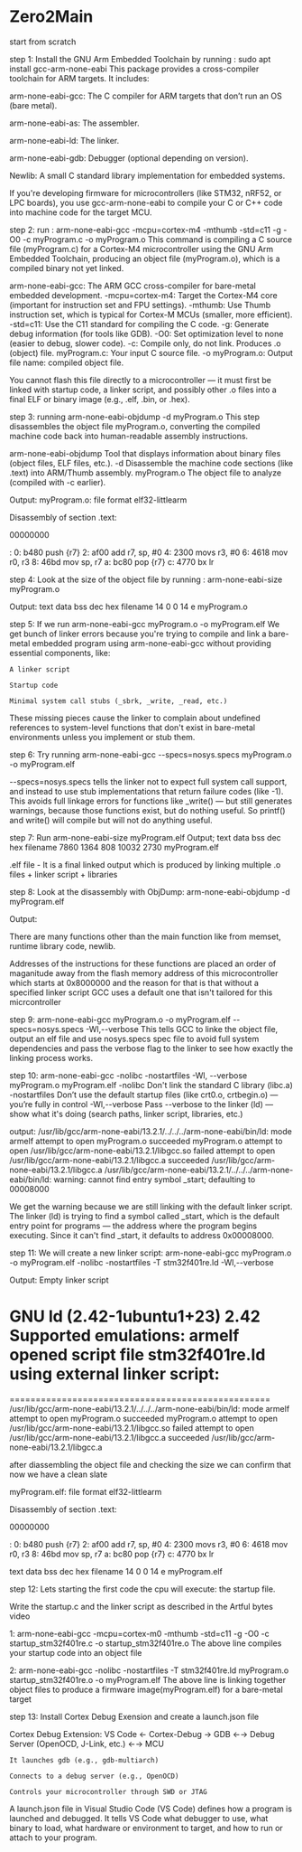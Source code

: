 # Zero2Main









start from scratch

step 1: Install the GNU Arm Embedded Toolchain by running : sudo apt install gcc-arm-none-eabi
This package provides a cross-compiler toolchain for ARM targets. It includes:

arm-none-eabi-gcc: The C compiler for ARM targets that don’t run an OS (bare metal).

arm-none-eabi-as: The assembler.

arm-none-eabi-ld: The linker.

arm-none-eabi-gdb: Debugger (optional depending on version).

Newlib: A small C standard library implementation for embedded systems.


If you're developing firmware for microcontrollers (like STM32, nRF52, or LPC boards), you use gcc-arm-none-eabi to compile your C or C++ code into machine code for the target MCU.


step 2: run : arm-none-eabi-gcc -mcpu=cortex-m4 -mthumb -std=c11 -g -O0 -c myProgram.c -o myProgram.o
This command is compiling a C source file (myProgram.c) for a Cortex-M4 microcontroller using the GNU Arm Embedded Toolchain, producing an object file (myProgram.o), which is a compiled binary not yet linked.

arm-none-eabi-gcc: 	The ARM GCC cross-compiler for bare-metal embedded development.
-mcpu=cortex-m4:	Target the Cortex-M4 core (important for instruction set and FPU settings).
-mthumb:    	Use Thumb instruction set, which is typical for Cortex-M MCUs (smaller, more efficient).
-std=c11:	Use the C11 standard for compiling the C code.
-g:	Generate debug information (for tools like GDB).
-O0:	Set optimization level to none (easier to debug, slower code).
-c:	Compile only, do not link. Produces .o (object) file.
myProgram.c:	Your input C source file.
-o myProgram.o: 	Output file name: compiled object file.

You cannot flash this file directly to a microcontroller — it must first be linked with startup code, a linker script, and possibly other .o files into a final ELF or binary image (e.g., .elf, .bin, or .hex).


step 3: running arm-none-eabi-objdump -d myProgram.o
This step disassembles the object file myProgram.o, converting the compiled machine code back into human-readable assembly instructions.

arm-none-eabi-objdump	Tool that displays information about binary files (object files, ELF files, etc.).
-d	Disassemble the machine code sections (like .text) into ARM/Thumb assembly.
myProgram.o	The object file to analyze (compiled with -c earlier).

Output: 
myProgram.o:     file format elf32-littlearm


Disassembly of section .text:

00000000 <main>:
   0:	b480      	push	{r7}
   2:	af00      	add	r7, sp, #0
   4:	2300      	movs	r3, #0
   6:	4618      	mov	r0, r3
   8:	46bd      	mov	sp, r7
   a:	bc80      	pop	{r7}
   c:	4770      	bx	lr



step 4: Look at the size of the object file by running : arm-none-eabi-size myProgram.o

Output:
text	   data	    bss	    dec	    hex	filename
  14	      0	      0	     14	      e	myProgram.o


step 5: If we run arm-none-eabi-gcc myProgram.o -o myProgram.elf
We get bunch of linker errors  because you're trying to compile and link a bare-metal embedded program using arm-none-eabi-gcc without providing essential components, like:

    A linker script

    Startup code

    Minimal system call stubs (_sbrk, _write, _read, etc.)

These missing pieces cause the linker to complain about undefined references to system-level functions that don't exist in bare-metal environments unless you implement or stub them.


step 6: Try running  arm-none-eabi-gcc --specs=nosys.specs myProgram.o -o myProgram.elf

--specs=nosys.specs tells the linker not to expect full system call support, and instead to use stub implementations that return failure codes (like -1). This avoids full linkage errors for functions like _write() — but still generates warnings, because those functions exist, but do nothing useful. So printf() and write() will compile but will not do anything useful.


step 7: Run arm-none-eabi-size myProgram.elf
Output;
text	   data	    bss	    dec	    hex	filename
7860	   1364	    808	  10032	   2730	myProgram.elf

.elf file - It is a final linked output which is produced by linking multiple .o files + linker script + libraries


step 8: Look at the disassembly with ObjDump: arm-none-eabi-objdump -d myProgram.elf

Output:

There are many functions other than the main function like from memset, runtime library code, newlib.

Addresses of the instructions for these functions are placed an order of maganitude away from the flash memory address of this microcontroller which starts at 0x8000000
and the reason for that is that without a specified linker script GCC uses a default one that isn't tailored for this micrcontroller


step 9: arm-none-eabi-gcc myProgram.o -o myProgram.elf --specs=nosys.specs -Wl,--verbose
This tells GCC to linke the object file, output an elf file and use nosys.specs spec file to avoid full system dependencies and pass the verbose flag to the linker to see how exactly the linking process works.


step 10: arm-none-eabi-gcc -nolibc -nostartfiles -Wl, --verbose myProgram.o myProgram.elf
-nolibc	Don't link the standard C library (libc.a)
-nostartfiles	Don’t use the default startup files (like crt0.o, crtbegin.o) — you’re fully in control
-Wl,--verbose	Pass --verbose to the linker (ld) — show what it's doing (search paths, linker script, libraries, etc.)

output:
/usr/lib/gcc/arm-none-eabi/13.2.1/../../../arm-none-eabi/bin/ld: mode armelf
attempt to open myProgram.o succeeded
myProgram.o
attempt to open /usr/lib/gcc/arm-none-eabi/13.2.1/libgcc.so failed
attempt to open /usr/lib/gcc/arm-none-eabi/13.2.1/libgcc.a succeeded
/usr/lib/gcc/arm-none-eabi/13.2.1/libgcc.a
/usr/lib/gcc/arm-none-eabi/13.2.1/../../../arm-none-eabi/bin/ld: warning: cannot find entry symbol _start; defaulting to 00008000

We get the warning because we are still linking with the default linker script.
The linker (ld) is trying to find a symbol called _start, which is the default entry point for programs — the address where the program begins executing. Since it can't find _start, it defaults to address 0x00008000.


step 11: We will create a new linker script: arm-none-eabi-gcc myProgram.o -o myProgram.elf -nolibc -nostartfiles -T stm32f401re.ld -Wl,--verbose

Output: Empty linker script

GNU ld (2.42-1ubuntu1+23) 2.42
  Supported emulations:
   armelf
opened script file stm32f401re.ld
using external linker script:
==================================================

==================================================
/usr/lib/gcc/arm-none-eabi/13.2.1/../../../arm-none-eabi/bin/ld: mode armelf
attempt to open myProgram.o succeeded
myProgram.o
attempt to open /usr/lib/gcc/arm-none-eabi/13.2.1/libgcc.so failed
attempt to open /usr/lib/gcc/arm-none-eabi/13.2.1/libgcc.a succeeded
/usr/lib/gcc/arm-none-eabi/13.2.1/libgcc.a


after diassembling the object file and checking the size we can confirm that now we have a clean slate

myProgram.elf:     file format elf32-littlearm


Disassembly of section .text:

00000000 <main>:
   0:	b480      	push	{r7}
   2:	af00      	add	r7, sp, #0
   4:	2300      	movs	r3, #0
   6:	4618      	mov	r0, r3
   8:	46bd      	mov	sp, r7
   a:	bc80      	pop	{r7}
   c:	4770      	bx	lr

  text	   data	    bss	    dec	    hex	filename
    14	      0	      0	     14	      e	myProgram.elf  


step 12: Lets starting the first code the cpu will execute: the startup file.

Write the startup.c and the linker script as described in the Artful bytes video

1: arm-none-eabi-gcc -mcpu=cortex-m0 -mthumb -std=c11 -g -O0 -c startup_stm32f401re.c -o startup_stm32f401re.o
The above line compiles your startup code into an object file

2: arm-none-eabi-gcc -nolibc -nostartfiles -T stm32f401re.ld myProgram.o startup_stm32f401re.o -o myProgram.elf
The above line is linking together object files to produce a firmware image(myProgram.elf) for a bare-metal target


step 13: Install Cortex Debug Exension and create a launch.json file

Cortex Debug Extension:
VS Code ← Cortex-Debug → GDB ←→ Debug Server (OpenOCD, J-Link, etc.) ←→ MCU

    It launches gdb (e.g., gdb-multiarch)

    Connects to a debug server (e.g., OpenOCD)

    Controls your microcontroller through SWD or JTAG

A launch.json file in Visual Studio Code (VS Code) defines how a program is launched and debugged.
It tells VS Code what debugger to use, what binary to load, what hardware or environment to target, and how to run or attach to your program.


